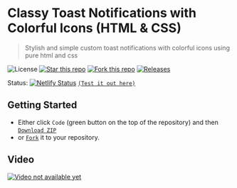 # Classy Toast Notifications with Colorful Icons (HTML & CSS)
> Stylish and simple custom toast notifications with colorful icons using pure html and css

![License](https://img.shields.io/npm/l/css-star-rating.svg)
[![Star this repo](https://badgen.net/github/stars/blank-yt/Classy-Toast-Notifications-with-Colorful-Icons)](https://github.com/blank-yt/Classy-Toast-Notifications-with-Colorful-Icons/stargazers/)
[![Fork this repo](https://badgen.net/github/forks/blank-yt/Classy-Toast-Notifications-with-Colorful-Icons)](https://github.com/blank-yt/Classy-Toast-Notifications-with-Colorful-Icons/fork/)
[![Releases](https://img.shields.io/github/downloads/blank-yt/Classy-Toast-Notifications-with-Colorful-Icons/total.svg)](https://github.com/blank-yt/Classy-Toast-Notifications-with-Colorful-Icons/archive/refs/tags/Release.zip)

Status: [![Netlify Status](https://api.netlify.com/api/v1/badges/9fab088b-c320-4545-8816-c76e2a0cdf7b/deploy-status)](https://teal-seahorse-eefb49.netlify.app/) [`(Test it out here)`](https://teal-seahorse-eefb49.netlify.app/)

## Getting Started
- Either click `Code` (green button on the top of the repository) and then [`Download ZIP`](https://github.com/blank-yt/Classy-Toast-Notifications-with-Colorful-Icons/archive/refs/tags/Release.zip)
- or [`Fork`](https://github.com/blank-yt/Classy-Toast-Notifications-with-Colorful-Icons/fork) it to your repository.

## Video
[![Video not available yet](https://img.youtube.com/vi/3OGXJjsyOcU/0.jpg)](https://www.youtube.com/watch?v=3OGXJjsyOcU)

